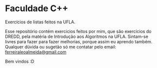# Faculdade C++
Exercícios de listas feitos na UFLA.

Esse repositório contém exercicios feitos por mim, que são exercicios do DREDD, pela matéria de Introdução aos Algoritmos na UFLA. Sintam-se livres para fazer para fazer melhorias, porque assim eu aprendo também. Qualquer dúvida ou sugetão só me contatar pelo email: ferreiraleoalmeida@gmail.com

Bem vindos :D
